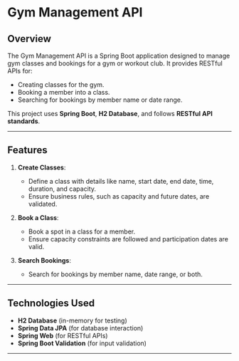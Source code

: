 # Gym Management API

## Overview
The Gym Management API is a Spring Boot application designed to manage gym classes and bookings for a gym or workout club. It provides RESTful APIs for:
- Creating classes for the gym.
- Booking a member into a class.
- Searching for bookings by member name or date range.

This project uses **Spring Boot**, **H2 Database**, and follows **RESTful API standards**.

---

## Features
1. **Create Classes**: 
   - Define a class with details like name, start date, end date, time, duration, and capacity.
   - Ensure business rules, such as capacity and future dates, are validated.

2. **Book a Class**:
   - Book a spot in a class for a member.
   - Ensure capacity constraints are followed and participation dates are valid.

3. **Search Bookings**:
   - Search for bookings by member name, date range, or both.

---

## Technologies Used
- **H2 Database** (in-memory for testing)
- **Spring Data JPA** (for database interaction)
- **Spring Web** (for RESTful APIs)
- **Spring Boot Validation** (for input validation)

---
